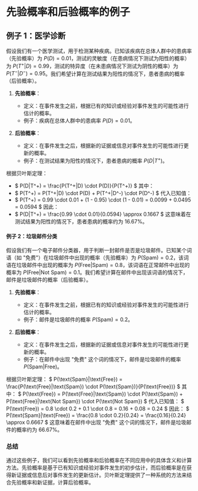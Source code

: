 # 先验概率和后验概率的例子

## 例子 1：医学诊断

假设我们有一个医学测试，用于检测某种疾病。已知该疾病在总体人群中的患病率（先验概率）为 $P(D) = 0.01$，测试的灵敏度（在患病情况下测试为阳性的概率）为 $P(T^+|D) = 0.99$，测试的特异度（在未患病情况下测试为阴性的概率）为 $P(T^-|D^-) = 0.95$。我们希望计算在测试结果为阳性的情况下，患者患病的概率（后验概率）。

1. **先验概率**：
   - 定义：在事件发生之前，根据已有的知识或经验对事件发生的可能性进行估计的概率。
   - 例子：疾病在总体人群中的患病率 $P(D) = 0.01$。

2. **后验概率**：
   - 定义：在事件发生之后，根据新的证据或信息对事件发生的可能性进行更新的概率。
   - 例子：在测试结果为阳性的情况下，患者患病的概率 $P(D|T^+)$。

根据贝叶斯定理：

- $
P(D|T^+) = \frac{P(T^+|D) \cdot P(D)}{P(T^+)}
$
其中：
- $
P(T^+) = P(T^+|D) \cdot P(D) + P(T^+|D^-) \cdot P(D^-)
$
代入已知值：
- $
P(T^+) = 0.99 \cdot 0.01 + (1 - 0.95) \cdot (1 - 0.01) = 0.0099 + 0.0495 = 0.0594
$
因此：
- $
P(D|T^+) = \frac{0.99 \cdot 0.01}{0.0594} \approx 0.1667
$
这意味着在测试结果为阳性的情况下，患者患病的概率约为 16.67%。

#### 例子 2：垃圾邮件分类

假设我们有一个电子邮件分类器，用于判断一封邮件是否是垃圾邮件。已知某个词语（如 "免费"）在垃圾邮件中出现的概率（先验概率）为 $P(\text{Spam}) = 0.2$，该词语在垃圾邮件中出现的概率为 $P(\text{Free}|\text{Spam}) = 0.8$，该词语在正常邮件中出现的概率为 $P(\text{Free}|\text{Not Spam}) = 0.1$。我们希望计算在邮件中出现该词语的情况下，邮件是垃圾邮件的概率（后验概率）。

1. **先验概率**：
   - 定义：在事件发生之前，根据已有的知识或经验对事件发生的可能性进行估计的概率。
   - 例子：邮件是垃圾邮件的概率 $P(\text{Spam}) = 0.2$。

2. **后验概率**：
   - 定义：在事件发生之后，根据新的证据或信息对事件发生的可能性进行更新的概率。
   - 例子：在邮件中出现 "免费" 这个词的情况下，邮件是垃圾邮件的概率 $P(\text{Spam}|\text{Free})$。

根据贝叶斯定理：
$
P(\text{Spam}|\text{Free}) = \frac{P(\text{Free}|\text{Spam}) \cdot P(\text{Spam})}{P(\text{Free})}
$
其中：
$
P(\text{Free}) = P(\text{Free}|\text{Spam}) \cdot P(\text{Spam}) + P(\text{Free}|\text{Not Spam}) \cdot P(\text{Not Spam})
$
代入已知值：
$
P(\text{Free}) = 0.8 \cdot 0.2 + 0.1 \cdot 0.8 = 0.16 + 0.08 = 0.24
$
因此：
$
P(\text{Spam}|\text{Free}) = \frac{0.8 \cdot 0.2}{0.24} = \frac{0.16}{0.24} \approx 0.6667
$
这意味着在邮件中出现 "免费" 这个词的情况下，邮件是垃圾邮件的概率约为 66.67%。

### 总结

通过这些例子，我们可以看到先验概率和后验概率在不同应用中的具体含义和计算方法。先验概率是基于已有知识或经验对事件发生的初步估计，而后验概率是在获得新证据或信息后对事件发生的更新估计。贝叶斯定理提供了一种系统的方法来结合先验概率和新证据，计算后验概率。
